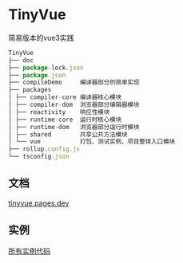 # TinyVue
简易版本的vue3实践
```js
TinyVue
├── doc
├── package-lock.json
├── package.json
├── compileDemo     编译器部分的简单实现
├── packages
│ ├── compiler-core 编译器核心模块
│ ├── compiler-dom  浏览器部分编辑器模块
│ ├── reactivity    响应性模块
│ ├── runtime-core  运行时核心模块
│ ├── runtime-dom   浏览器部分运行时模块
│ ├── shared        共享公共方法模块
│ └── vue           打包、测试实例、项目整体入口模块
├── rollup.config.js
└── tsconfig.json
```

## 文档
[tinyvue.pages.dev](tinyvue.pages.dev)
## 实例
[所有实例代码](packages/vue/examples)